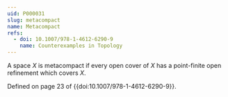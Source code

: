 ```yaml
---
uid: P000031
slug: metacompact
name: Metacompact
refs:
  - doi: 10.1007/978-1-4612-6290-9
    name: Counterexamples in Topology
---
```

A space $X$ is metacompact if every open cover of $X$ has a point-finite open refinement which covers $X$.

Defined on page 23 of {{doi:10.1007/978-1-4612-6290-9}}.

